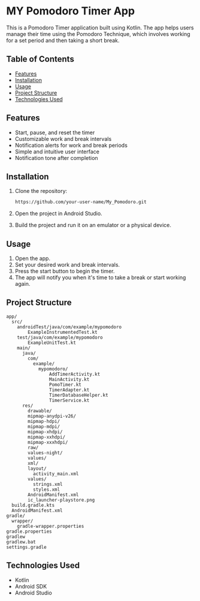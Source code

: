 # MY Pomodoro Timer App

This is a Pomodoro Timer application built using Kotlin. The app helps users manage their time using the Pomodoro Technique, which involves working for a set period and then taking a short break.

## Table of Contents

- [Features](#features)
- [Installation](#installation)
- [Usage](#usage)
- [Project Structure](#project-structure)
- [Technologies Used](#technologies-used)

## Features

- Start, pause, and reset the timer
- Customizable work and break intervals
- Notification alerts for work and break periods
- Simple and intuitive user interface
- Notification tone after completion

## Installation

1. Clone the repository:
    ```sh
    https://github.com/your-user-name/My_Pomodoro.git
    ```
2. Open the project in Android Studio.

3. Build the project and run it on an emulator or a physical device.

## Usage

1. Open the app.
2. Set your desired work and break intervals.
3. Press the start button to begin the timer.
4. The app will notify you when it's time to take a break or start working again.

## Project Structure

```
app/
  src/
    androidTest/java/com/example/mypomodoro
        ExampleInstrumentedTest.kt
    test/java/com/example/mypomodoro
        ExampleUnitTest.kt
    main/
      java/
        com/
          example/
            mypomodoro/
                AddTimerActivity.kt
                MainActivity.kt
                PomoTimer.kt
                TimerAdapter.kt
                TimerDatabaseHelper.kt
                TimerService.kt
      res/
        drawable/
        mipmap-anydpi-v26/
        mipmap-hdpi/
        mipmap-mdpi/
        mipmap-xhdpi/
        mipmap-xxhdpi/
        mipmap-xxxhdpi/
        raw/
        values-night/
        values/
        xml/
        layout/
          activity_main.xml
        values/
          strings.xml
          styles.xml
        AndroidManifest.xml
        ic_launcher-playstore.png
  build.gradle.kts
  AndroidManifest.xml
gradle/
  wrapper/
    gradle-wrapper.properties
gradle.properties
gradlew
gradlew.bat
settings.gradle
```

## Technologies Used

- Kotlin
- Android SDK
- Android Studio

